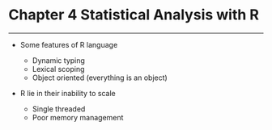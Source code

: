 # Chapter 4 Statistical Analysis with R

---

- Some features of R language
  * Dynamic typing
  * Lexical scoping
  * Object oriented (everything is an object)

- R lie in their inability to scale
  * Single threaded
  * Poor memory management
